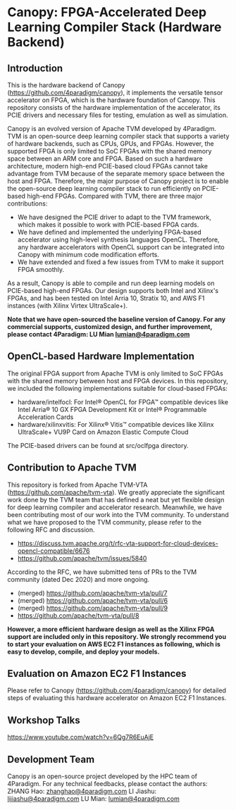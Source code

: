 Canopy: FPGA-Accelerated Deep Learning Compiler Stack (Hardware Backend)
===

## Introduction

This is the hardware backend of Canopy (https://github.com/4paradigm/canopy), it implements the versatile tensor accelerator on FPGA, which is the hardware foundation of Canopy. This repository consists of the hardware implementation of the accelerator, its PCIE drivers and necessary files for testing, emulation as well as simulation.

Canopy is an evolved version of Apache TVM developed by 4Paradigm. TVM is an open-source deep learning compiler stack that supports a variety of hardware backends, such as CPUs, GPUs, and FPGAs. However, the supported FPGA is only limited to SoC FPGAs with the shared memory space between an ARM core and FPGA. Based on such a hardware architecture, modern high-end PCIE-based cloud FPGAs cannot take advantage from TVM because of the separate memory space between the host and FPGA. Therefore, the major purpose of Canopy project is to enable the open-source deep learning compiler stack to run efficiently on PCIE-based high-end FPGAs. Compared with TVM, there are three major contributions:

- We have designed the PCIE driver to adapt to the TVM framework, which makes it possible to work with PCIE-based FPGA cards.
- We have defined and implemented the underlying FPGA-based accelerator using high-level synthesis languages OpenCL. Therefore, any hardware accelerators with OpenCL support can be integrated into Canopy with minimum code modification efforts.
- We have extended and fixed a few issues from TVM to make it support FPGA smoothly.

As a result, Canopy is able to compile and run deep learning models on PCIE-based high-end FPGAs. Our design supports both Intel and Xilinx's FPGAs, and has been tested on Intel Arria 10, Stratix 10, and AWS F1 instances (with Xilinx Virtex UltraScale+).

**Note that we have open-sourced the baseline version of Canopy. For any commercial supports, customized design, and further improvement, please contact 4Paradigm: LU Mian lumian@4paradigm.com**

## OpenCL-based Hardware Implementation

The original FPGA support from Apache TVM is only limited to SoC FPGAs with the shared memory between host and FPGA devices. In this repository, we included the following implementations suitable for cloud-based FPGAs:

- hardware/intelfocl: For Intel® OpenCL for FPGA™ compatible devices like Intel Arria® 10 GX FPGA Development Kit or Intel® Programmable Acceleration Cards
- hardware/xilinxvitis: For Xilinx® Vitis™ compatible devices like Xilinx UltraScale+ VU9P Card on Amazon Elastic Compute Cloud

The PCIE-based drivers can be found at src/oclfpga directory.

## Contribution to Apache TVM

This repository is forked from Apache TVM-VTA (https://github.com/apache/tvm-vta). We greatly appreciate the significant work done by the TVM team that has defined a neat but yet flexible design for deep learning compiler and accelerator research. Meanwhile, we have been contributing most of our work into the TVM community. To understand what we have proposed to the TVM community, please refer to the following RFC and discussion.

- https://discuss.tvm.apache.org/t/rfc-vta-support-for-cloud-devices-opencl-compatible/6676
- https://github.com/apache/tvm/issues/5840

According to the RFC, we have submitted tens of PRs to the TVM community (dated Dec 2020) and more ongoing.

- (merged) https://github.com/apache/tvm-vta/pull/7
- (merged) https://github.com/apache/tvm-vta/pull/6
- (merged) https://github.com/apache/tvm-vta/pull/9
- https://github.com/apache/tvm-vta/pull/8

**However, a more efficient hardware design as well as the Xilinx FPGA support are included only in this repository. We strongly recommend you to start your evaluation on AWS EC2 F1 instances as following, which is easy to develop, compile, and deploy your models.**

## Evaluation on Amazon EC2 F1 Instances

Please refer to Canopy (https://github.com/4paradigm/canopy) for detailed steps of evaluating this hardware accelerator on Amazon EC2 F1 Instances.

## Workshop Talks

https://www.youtube.com/watch?v=6Qg7R6EuAjE

## Development Team

Canopy is an open-source project developed by the HPC team of 4Paradigm. For any technical feedbacks, please contact the authors:
ZHANG Hao: zhanghao@4paradigm.com
LI Jiashu: lijiashu@4paradigm.com
LU Mian: lumian@4paradigm.com
